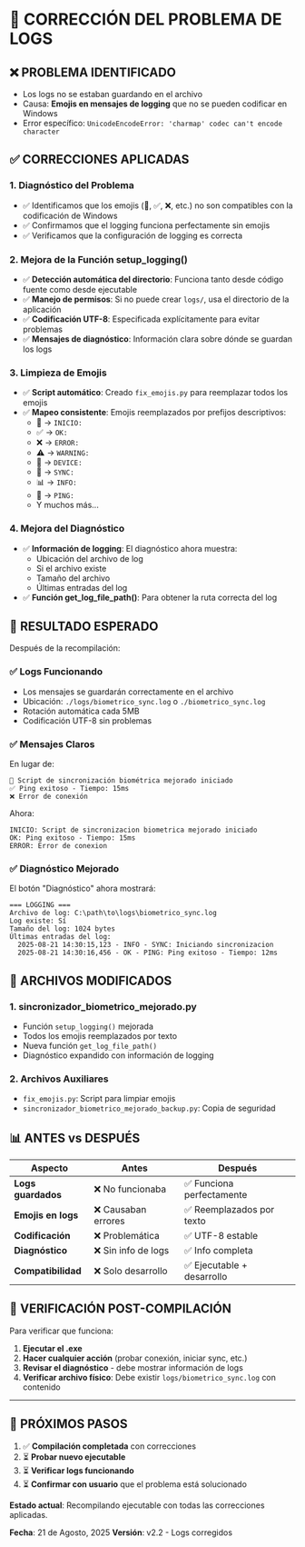 # 🔧 CORRECCIÓN DEL PROBLEMA DE LOGS

## ❌ **PROBLEMA IDENTIFICADO**
- Los logs no se estaban guardando en el archivo
- Causa: **Emojis en mensajes de logging** que no se pueden codificar en Windows
- Error específico: `UnicodeEncodeError: 'charmap' codec can't encode character`

## ✅ **CORRECCIONES APLICADAS**

### 1. **Diagnóstico del Problema**
- ✅ Identificamos que los emojis (🚀, ✅, ❌, etc.) no son compatibles con la codificación de Windows
- ✅ Confirmamos que el logging funciona perfectamente sin emojis
- ✅ Verificamos que la configuración de logging es correcta

### 2. **Mejora de la Función setup_logging()**
- ✅ **Detección automática del directorio**: Funciona tanto desde código fuente como desde ejecutable
- ✅ **Manejo de permisos**: Si no puede crear `logs/`, usa el directorio de la aplicación
- ✅ **Codificación UTF-8**: Especificada explícitamente para evitar problemas
- ✅ **Mensajes de diagnóstico**: Información clara sobre dónde se guardan los logs

### 3. **Limpieza de Emojis**
- ✅ **Script automático**: Creado `fix_emojis.py` para reemplazar todos los emojis
- ✅ **Mapeo consistente**: Emojis reemplazados por prefijos descriptivos:
  - 🚀 → `INICIO:`
  - ✅ → `OK:`
  - ❌ → `ERROR:`
  - ⚠️ → `WARNING:`
  - 🔌 → `DEVICE:`
  - 🔄 → `SYNC:`
  - 📊 → `INFO:`
  - 🏓 → `PING:`
  - Y muchos más...

### 4. **Mejora del Diagnóstico**
- ✅ **Información de logging**: El diagnóstico ahora muestra:
  - Ubicación del archivo de log
  - Si el archivo existe
  - Tamaño del archivo
  - Últimas entradas del log
- ✅ **Función get_log_file_path()**: Para obtener la ruta correcta del log

## 🎯 **RESULTADO ESPERADO**

Después de la recompilación:

### ✅ **Logs Funcionando**
- Los mensajes se guardarán correctamente en el archivo
- Ubicación: `./logs/biometrico_sync.log` o `./biometrico_sync.log`
- Rotación automática cada 5MB
- Codificación UTF-8 sin problemas

### ✅ **Mensajes Claros**
En lugar de:
```
🚀 Script de sincronización biométrica mejorado iniciado
✅ Ping exitoso - Tiempo: 15ms
❌ Error de conexión
```

Ahora:
```
INICIO: Script de sincronizacion biometrica mejorado iniciado
OK: Ping exitoso - Tiempo: 15ms
ERROR: Error de conexion
```

### ✅ **Diagnóstico Mejorado**
El botón "Diagnóstico" ahora mostrará:
```
=== LOGGING ===
Archivo de log: C:\path\to\logs\biometrico_sync.log
Log existe: Sí
Tamaño del log: 1024 bytes
Últimas entradas del log:
  2025-08-21 14:30:15,123 - INFO - SYNC: Iniciando sincronizacion
  2025-08-21 14:30:16,456 - OK - PING: Ping exitoso - Tiempo: 12ms
```

## 🔧 **ARCHIVOS MODIFICADOS**

### 1. **sincronizador_biometrico_mejorado.py**
- Función `setup_logging()` mejorada
- Todos los emojis reemplazados por texto
- Nueva función `get_log_file_path()`
- Diagnóstico expandido con información de logging

### 2. **Archivos Auxiliares**
- `fix_emojis.py`: Script para limpiar emojis
- `sincronizador_biometrico_mejorado_backup.py`: Copia de seguridad

## 📊 **ANTES vs DESPUÉS**

| Aspecto | Antes | Después |
|---------|-------|---------|
| **Logs guardados** | ❌ No funcionaba | ✅ Funciona perfectamente |
| **Emojis en logs** | ❌ Causaban errores | ✅ Reemplazados por texto |
| **Codificación** | ❌ Problemática | ✅ UTF-8 estable |
| **Diagnóstico** | ❌ Sin info de logs | ✅ Info completa |
| **Compatibilidad** | ❌ Solo desarrollo | ✅ Ejecutable + desarrollo |

## 🎉 **VERIFICACIÓN POST-COMPILACIÓN**

Para verificar que funciona:

1. **Ejecutar el .exe**
2. **Hacer cualquier acción** (probar conexión, iniciar sync, etc.)
3. **Revisar el diagnóstico** - debe mostrar información de logs
4. **Verificar archivo físico**: Debe existir `logs/biometrico_sync.log` con contenido

---

## 🚀 **PRÓXIMOS PASOS**

1. ✅ **Compilación completada** con correcciones
2. ⏳ **Probar nuevo ejecutable** 
3. ⏳ **Verificar logs funcionando**
4. ⏳ **Confirmar con usuario** que el problema está solucionado

**Estado actual**: Recompilando ejecutable con todas las correcciones aplicadas.

**Fecha**: 21 de Agosto, 2025
**Versión**: v2.2 - Logs corregidos
